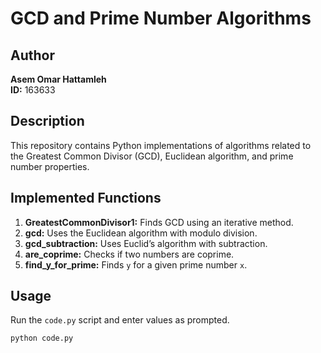 # GCD and Prime Number Algorithms

## Author
**Asem Omar Hattamleh**  
**ID:** 163633  

## Description
This repository contains Python implementations of algorithms related to the Greatest Common Divisor (GCD), Euclidean algorithm, and prime number properties.

## Implemented Functions
1. **GreatestCommonDivisor1:** Finds GCD using an iterative method.
2. **gcd:** Uses the Euclidean algorithm with modulo division.
3. **gcd_subtraction:** Uses Euclid’s algorithm with subtraction.
4. **are_coprime:** Checks if two numbers are coprime.
5. **find_y_for_prime:** Finds `y` for a given prime number `x`.

## Usage
Run the `code.py` script and enter values as prompted.

```sh
python code.py

